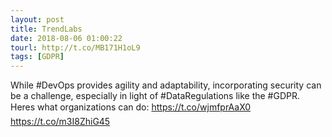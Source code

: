 ```yaml
---
layout: post
title: TrendLabs
date: 2018-08-06 01:00:22
tourl: http://t.co/MB171H1oL9
tags: [GDPR]
---
```

While #DevOps provides agility and adaptability, incorporating security can be a challenge, especially in light of #DataRegulations like the #GDPR. Heres what organizations can do: https://t.co/wjmfprAaX0 https://t.co/m3I8ZhiG45
